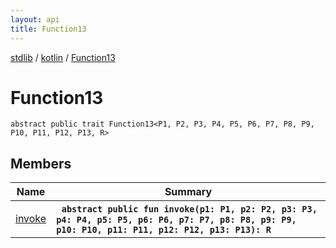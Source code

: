 ```yaml
---
layout: api
title: Function13
---
```

[stdlib](../../index.md) / [kotlin](../index.md) / [Function13](index.md)

# Function13

```
abstract public trait Function13<P1, P2, P3, P4, P5, P6, P7, P8, P9, P10, P11, P12, P13, R> 
```

## Members

| Name | Summary |
|------|---------|
|[invoke](invoke.md)|&nbsp;&nbsp;**`abstract public fun invoke(p1: P1, p2: P2, p3: P3, p4: P4, p5: P5, p6: P6, p7: P7, p8: P8, p9: P9, p10: P10, p11: P11, p12: P12, p13: P13): R`**<br>|
